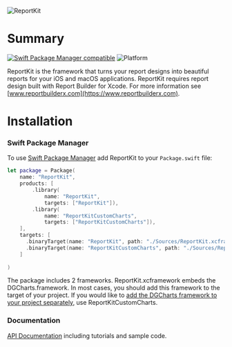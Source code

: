 ![ReportKit](https://reportbuilderx.com/reportkit-resources/ReportKitLogoWithText.png)

# Summary
[![Swift Package Manager compatible](https://img.shields.io/badge/spm-compatible-brightgreen.svg?style=flat)](https://swift.org/package-manager)
![Platform](https://img.shields.io/badge/platform-macOS%20%7C%20iOS-lightgray)

ReportKit is the framework that turns your report designs into beautiful reports for your iOS and macOS applications. ReportKit requires report design built with Report Builder for Xcode. For more information see
[www.reportbuilderx.com](https://www.reportbuilderx.com).

# Installation

### Swift Package Manager

To use [Swift Package Manager](https://swift.org/package-manager/) add ReportKit to your `Package.swift` file:

```swift
let package = Package(
    name: "ReportKit",
    products: [
        .library(
            name: "ReportKit",
            targets: ["ReportKit"]),        
        .library(
            name: "ReportKitCustomCharts",
            targets: ["ReportKitCustomCharts"]),
    ],
    targets: [
      .binaryTarget(name: "ReportKit", path: "./Sources/ReportKit.xcframework"),
      .binaryTarget(name: "ReportKitCustomCharts", path: "./Sources/ReportKitCustomCharts.xcframework")
    ]
       
)  
```
The package includes 2 frameworks. ReportKit.xcframework embeds the DGCharts.framework. In most cases, you should add this framework to the target of your project. If you would like to [add the DGCharts framework to your project separately](https://support.reportbuilderx.com/portal/en/kb/articles/using-reportkit-with-the-dgcharts-framework), use ReportKitCustomCharts.  

### Documentation

[API Documentation](https://reportbuilderx.com/documentation/reportkit) including tutorials and sample code.
